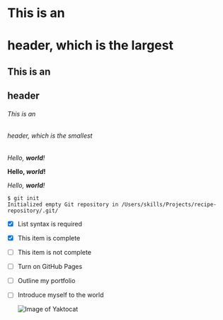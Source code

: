 # This is an <h1> header, which is the largest
## This is an <h2> header
###### This is an <h6> header, which is the smallest

  
 *Hello, **world**!* 
  
 **Hello, *world*!**
 
 *Hello, **world**!*
  
  ```
$ git init
Initialized empty Git repository in /Users/skills/Projects/recipe-repository/.git/
```
  
- [x] List syntax is required
- [x] This item is complete
- [ ] This item is not complete
  
  
- [ ] Turn on GitHub Pages
- [ ] Outline my portfolio
- [ ] Introduce myself to the world
  
  ![Image of Yaktocat](https://octodex.github.com/images/yaktocat.png)
